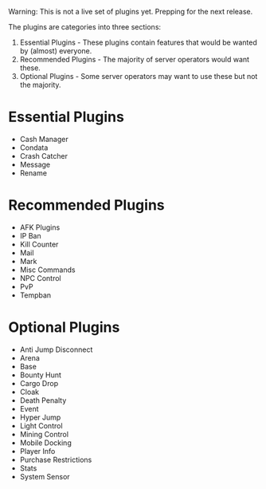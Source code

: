 Warning: This is not a live set of plugins yet. Prepping for the next release.

The plugins are categories into three sections:
1. Essential Plugins - These plugins contain features that would be wanted by (almost) everyone.
2. Recommended Plugins - The majority of server operators would want these.
3. Optional Plugins - Some server operators may want to use these but not the majority.

# Essential Plugins
* Cash Manager
* Condata
* Crash Catcher
* Message
* Rename

# Recommended Plugins
* AFK Plugins
* IP Ban
* Kill Counter
* Mail
* Mark
* Misc Commands
* NPC Control
* PvP
* Tempban

# Optional Plugins
* Anti Jump Disconnect
* Arena
* Base
* Bounty Hunt
* Cargo Drop
* Cloak
* Death Penalty
* Event
* Hyper Jump
* Light Control
* Mining Control
* Mobile Docking
* Player Info
* Purchase Restrictions
* Stats
* System Sensor




